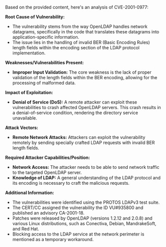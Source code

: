 Based on the provided content, here's an analysis of CVE-2001-0977:

**Root Cause of Vulnerability:**

- The vulnerability stems from the way OpenLDAP handles network datagrams, specifically in the code that translates these datagrams into application-specific information.
- The issue lies in the handling of invalid BER (Basic Encoding Rules) length fields within the encoding section of the LDAP protocol implementation.

**Weaknesses/Vulnerabilities Present:**

- **Improper Input Validation:** The core weakness is the lack of proper validation of the length fields within the BER encoding, allowing for the processing of malformed data.

**Impact of Exploitation:**

- **Denial of Service (DoS):** A remote attacker can exploit these vulnerabilities to crash affected OpenLDAP servers. This crash results in a denial-of-service condition, rendering the directory service unavailable.

**Attack Vectors:**

- **Remote Network Attacks:** Attackers can exploit the vulnerability remotely by sending specially crafted LDAP requests with invalid BER length fields.

**Required Attacker Capabilities/Position:**

- **Network Access:** The attacker needs to be able to send network traffic to the targeted OpenLDAP server.
- **Knowledge of LDAP:** A general understanding of the LDAP protocol and its encoding is necessary to craft the malicious requests.

**Additional Information:**

- The vulnerabilities were identified using the PROTOS LDAPv3 test suite.
- The CERT/CC assigned the vulnerability the ID VU#935800 and published an advisory CA-2001-18.
- Patches were released by OpenLDAP (versions 1.2.12 and 2.0.8) and various Linux distributions, such as Conectiva, Debian, MandrakeSoft, and Red Hat.
- Blocking access to the LDAP service at the network perimeter is mentioned as a temporary workaround.